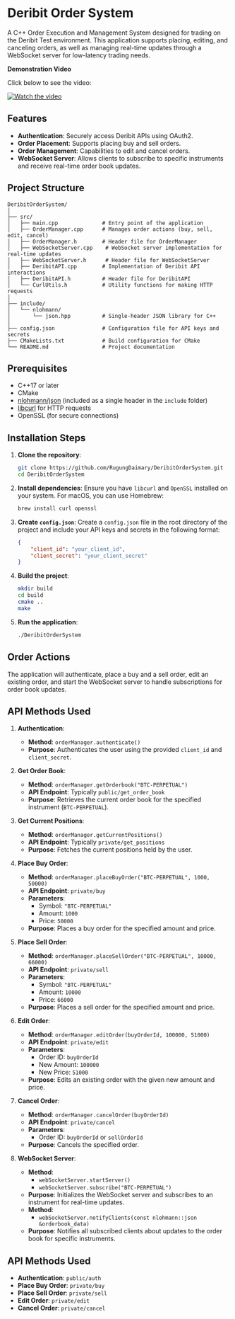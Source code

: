 # Deribit Order System

A C++ Order Execution and Management System designed for trading on the Deribit Test environment. This application supports placing, editing, and canceling orders, as well as managing real-time updates through a WebSocket server for low-latency trading needs.

**Demonstration Video**

Click below to see the video:

[![Watch the video](https://img.youtube.com/vi/RrfHgMvhabA/0.jpg)](https://youtu.be/RrfHgMvhabA)


## Features

- **Authentication**: Securely access Deribit APIs using OAuth2.
- **Order Placement**: Supports placing buy and sell orders.
- **Order Management**: Capabilities to edit and cancel orders.
- **WebSocket Server**: Allows clients to subscribe to specific instruments and receive real-time order book updates.

## Project Structure

```
DeribitOrderSystem/
│
├── src/
│   ├── main.cpp              # Entry point of the application
│   ├── OrderManager.cpp      # Manages order actions (buy, sell, edit, cancel)
│   ├── OrderManager.h        # Header file for OrderManager
│   ├── WebSocketServer.cpp    # WebSocket server implementation for real-time updates
│   ├── WebSocketServer.h      # Header file for WebSocketServer
│   ├── DeribitAPI.cpp        # Implementation of Deribit API interactions
│   ├── DeribitAPI.h          # Header file for DeribitAPI
│   └── CurlUtils.h           # Utility functions for making HTTP requests
│
├── include/
│   └── nlohmann/
│       └── json.hpp          # Single-header JSON library for C++
│
├── config.json               # Configuration file for API keys and secrets
├── CMakeLists.txt            # Build configuration for CMake
└── README.md                 # Project documentation
```

## Prerequisites

- C++17 or later
- CMake
- [nlohmann/json](https://github.com/nlohmann/json) (included as a single header in the `include` folder)
- [libcurl](https://curl.se/libcurl/) for HTTP requests
- OpenSSL (for secure connections)

## Installation Steps

1. **Clone the repository**:
   ```bash
   git clone https://github.com/RugungDaimary/DeribitOrderSystem.git
   cd DeribitOrderSystem
   ```

2. **Install dependencies**:
   Ensure you have `libcurl` and `OpenSSL` installed on your system. For macOS, you can use Homebrew:
   ```bash
   brew install curl openssl
   ```

3. **Create `config.json`**:
   Create a `config.json` file in the root directory of the project and include your API keys and secrets in the following format:
   ```json
   {
       "client_id": "your_client_id",
       "client_secret": "your_client_secret"
   }
   ```

4. **Build the project**:
   ```bash
   mkdir build
   cd build
   cmake ..
   make
   ```

5. **Run the application**:
   ```bash
   ./DeribitOrderSystem
   ```

## Order Actions

The application will authenticate, place a buy and a sell order, edit an existing order, and start the WebSocket server to handle subscriptions for order book updates.

## API Methods Used

1. **Authentication**: 
   - **Method**: `orderManager.authenticate()`
   - **Purpose**: Authenticates the user using the provided `client_id` and `client_secret`.

2. **Get Order Book**: 
   - **Method**: `orderManager.getOrderbook("BTC-PERPETUAL")`
   - **API Endpoint**: Typically `public/get_order_book`
   - **Purpose**: Retrieves the current order book for the specified instrument (`BTC-PERPETUAL`).

3. **Get Current Positions**:
   - **Method**: `orderManager.getCurrentPositions()`
   - **API Endpoint**: Typically `private/get_positions`
   - **Purpose**: Fetches the current positions held by the user.

4. **Place Buy Order**:
   - **Method**: `orderManager.placeBuyOrder("BTC-PERPETUAL", 1000, 50000)`
   - **API Endpoint**: `private/buy`
   - **Parameters**: 
     - Symbol: `"BTC-PERPETUAL"`
     - Amount: `1000`
     - Price: `50000`
   - **Purpose**: Places a buy order for the specified amount and price.

5. **Place Sell Order**:
   - **Method**: `orderManager.placeSellOrder("BTC-PERPETUAL", 10000, 66000)`
   - **API Endpoint**: `private/sell`
   - **Parameters**:
     - Symbol: `"BTC-PERPETUAL"`
     - Amount: `10000`
     - Price: `66000`
   - **Purpose**: Places a sell order for the specified amount and price.

6. **Edit Order**:
   - **Method**: `orderManager.editOrder(buyOrderId, 100000, 51000)`
   - **API Endpoint**: `private/edit`
   - **Parameters**:
     - Order ID: `buyOrderId`
     - New Amount: `100000`
     - New Price: `51000`
   - **Purpose**: Edits an existing order with the given new amount and price.

7. **Cancel Order**:
   - **Method**: `orderManager.cancelOrder(buyOrderId)`
   - **API Endpoint**: `private/cancel`
   - **Parameters**:
     - Order ID: `buyOrderId` or `sellOrderId`
   - **Purpose**: Cancels the specified order.

8. **WebSocket Server**:
   - **Method**: 
     - `webSocketServer.startServer()`
     - `webSocketServer.subscribe("BTC-PERPETUAL")`
   - **Purpose**: Initializes the WebSocket server and subscribes to an instrument for real-time updates.
   - **Method**: 
     - `webSocketServer.notifyClients(const nlohmann::json &orderbook_data)`
   - **Purpose**: Notifies all subscribed clients about updates to the order book for specific instruments.

## API Methods Used

- **Authentication**: `public/auth`
- **Place Buy Order**: `private/buy`
- **Place Sell Order**: `private/sell`
- **Edit Order**: `private/edit`
- **Cancel Order**: `private/cancel`
